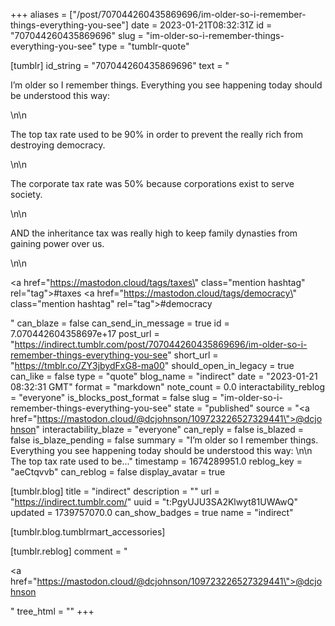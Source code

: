 +++
aliases = ["/post/707044260435869696/im-older-so-i-remember-things-everything-you-see"]
date = 2023-01-21T08:32:31Z
id = "707044260435869696"
slug = "im-older-so-i-remember-things-everything-you-see"
type = "tumblr-quote"

[tumblr]
id_string = "707044260435869696"
text = "<p>I&rsquo;m older so I remember things. Everything you see happening today should be understood this way: </p>\n\n<p>The top tax rate used to be 90% in order to prevent the really rich from destroying democracy. </p>\n\n<p>The corporate tax rate was 50% because corporations exist to serve society.</p>\n\n<p>AND the inheritance tax was really high to keep family dynasties from gaining power over us.</p>\n\n<p><a href=\"https://mastodon.cloud/tags/taxes\" class=\"mention hashtag\" rel=\"tag\">#taxes</a> <a href=\"https://mastodon.cloud/tags/democracy\" class=\"mention hashtag\" rel=\"tag\">#democracy</a></p>"
can_blaze = false
can_send_in_message = true
id = 7.070442604358697e+17
post_url = "https://indirect.tumblr.com/post/707044260435869696/im-older-so-i-remember-things-everything-you-see"
short_url = "https://tmblr.co/ZY3jbydFxG8-ma00"
should_open_in_legacy = true
can_like = false
type = "quote"
blog_name = "indirect"
date = "2023-01-21 08:32:31 GMT"
format = "markdown"
note_count = 0.0
interactability_reblog = "everyone"
is_blocks_post_format = false
slug = "im-older-so-i-remember-things-everything-you-see"
state = "published"
source = "<a href=\"https://mastodon.cloud/@dcjohnson/109723226527329441\">@dcjohnson</a>"
interactability_blaze = "everyone"
can_reply = false
is_blazed = false
is_blaze_pending = false
summary = "I’m older so I remember things. Everything you see happening today should be understood this way: \n\n The top tax rate used to be..."
timestamp = 1674289951.0
reblog_key = "aeCtqvvb"
can_reblog = false
display_avatar = true

[tumblr.blog]
title = "indirect"
description = ""
url = "https://indirect.tumblr.com/"
uuid = "t:PgyUJU3SA2Klwyt81UWAwQ"
updated = 1739757070.0
can_show_badges = true
name = "indirect"

[tumblr.blog.tumblrmart_accessories]

[tumblr.reblog]
comment = "<p><a href=\"https://mastodon.cloud/@dcjohnson/109723226527329441\">@dcjohnson</a></p>"
tree_html = ""
+++

